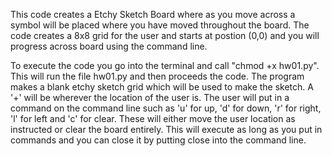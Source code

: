 This code creates a Etchy Sketch Board where as you move across a symbol will be placed where you have moved throughout the board. The code creates a 8x8 grid for the user and starts at postion (0,0) and you will progress across board using the command line. 


To execute the code you go into the terminal and call "chmod +x hw01.py". This will run the file hw01.py and then proceeds the code. 
The program makes a blank etchy sketch grid which will be used to make the sketch. A '+' will be wherever the location of the user is.
The user will put in a command on the command line such as 'u' for up, 'd' for down, 'r' for right, 'l' for left and 'c' for clear. These will either move the user location as instructed or clear the board entirely.
This will execute as long as you put in commands and you can close it by putting close into the command line.
